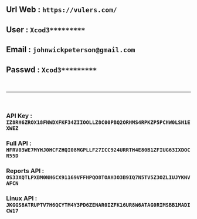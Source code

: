 ## Url Web : `https://vulers.com/`
## User : `Xcod3*********`
## Email : `johnwickpeterson@gmail.com`
## Passwd : `Xcod3*********`

<br><hr><br>

### API Key : ``IZ8RH6ZROX18FNWDXFKF34ZIIOOLLZ8C00PBQ2ORHMS4RPKZP5PCHW0LSH1EXWEZ``
### Full API : ``HFRV03WE7MYHJ0HCFZHQI08MGPLLF27ICC924URRTH4E80B1ZFIUG63IXDOCR55D``
### Reports API : ``OS33XQTLPXBM0NH6CX91169VFFHPQO8TOAH3O3B9IQ7N5TV5Z3OZLIUJYKNVAFCN``
### Linux API : ``JKGGS8ATRUPTV7H6QCYTM4Y3PD6ZENAR0IZFK16UR8W6ATAG0RIMSBB1MADICW17``

